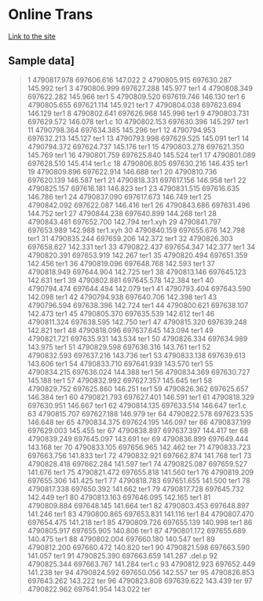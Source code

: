 # Online Trans
[Link to the site](https://bgstrans.online/)

## Sample data]

> 1	4790817.978	697606.616	147.022	
2	4790805.915	697630.287	145.992	ter1
3	4790806.999	697627.288	145.977	ter1
4	4790808.349	697622.282	145.966	ter1
5	4790809.520	697619.746	146.130	ter1
6	4790805.655	697621.114	145.921	ter1
7	4790804.038	697623.694	146.129	ter1
8	4790802.641	697626.968	145.996	ter1
9	4790803.731	697629.572	146.078	ter1.c
10	4790802.153	697630.396	145.297	ter1
11	4790798.364	697634.385	145.296	ter1
12	4790794.953	697632.213	145.127	ter1
13	4790793.998	697629.525	145.091	ter1
14	4790794.372	697624.737	145.176	ter1
15	4790803.278	697621.350	145.769	ter1
16	4790801.759	697625.840	145.524	ter1
17	4790801.089	697628.510	145.414	ter1.c
18	4790806.805	697630.216	146.435	ter1
19	4790809.896	697622.914	146.688	ter1
20	4790810.736	697620.139	146.587	ter1
21	4790818.331	697617.156	146.958	ter1
22	4790825.157	697616.181	146.823	ter1
23	4790831.515	697616.635	146.786	ter1
24	4790837.090	697617.673	146.749	ter1
25	4790842.092	697622.087	146.416	ter1
26	4790843.686	697631.496	144.752	ter1
27	4790844.238	697640.899	144.268	ter1
28	4790843.481	697652.700	142.794	ter1.xyh
29	4790841.797	697653.989	142.988	ter1.xyh
30	4790840.159	697655.676	142.798	ter1
31	4790835.244	697659.206	142.372	ter1
32	4790826.303	697658.627	142.331	ter1
33	4790822.437	697654.347	142.377	ter1
34	4790820.391	697653.919	142.267	ter1
35	4790820.494	697651.359	142.456	ter1
36	4790819.096	697648.768	142.593	ter1
37	4790818.949	697644.904	142.725	ter1
38	4790813.146	697645.123	142.631	ter1
39	4790802.881	697645.578	142.384	ter1
40	4790794.474	697644.494	142.079	ter1
41	4790793.404	697643.590	142.098	ter1
42	4790794.938	697640.706	142.398	ter1
43	4790796.594	697638.396	142.724	ter1
44	4790800.621	697638.107	142.473	ter1
45	4790805.370	697635.539	142.612	ter1
46	4790811.324	697638.595	142.750	ter1
47	4790815.320	697639.248	142.821	ter1
48	4790818.096	697637.645	143.094	ter1
49	4790821.721	697635.931	143.534	ter1
50	4790826.334	697634.989	143.975	ter1
51	4790829.598	697636.316	143.761	ter1
52	4790832.593	697637.216	143.736	ter1
53	4790833.138	697639.613	143.606	ter1
54	4790833.710	697641.939	143.570	ter1
55	4790834.215	697636.024	144.388	ter1
56	4790834.369	697630.727	145.188	ter1
57	4790832.992	697627.357	145.645	ter1
58	4790829.752	697625.860	146.251	ter1
59	4790826.362	697625.657	146.384	ter1
60	4790821.793	697627.401	146.591	ter1
61	4790818.329	697630.951	146.667	ter1
62	4790814.135	697633.514	146.647	ter1.c
63	4790815.707	697627.188	146.979	ter
64	4790822.578	697623.535	146.648	ter
65	4790834.375	697624.195	146.097	ter
66	4790837.199	697629.003	145.455	ter
67	4790838.897	697637.397	144.417	ter
68	4790839.249	697645.097	143.691	ter
69	4790836.899	697649.444	143.168	ter
70	4790833.105	697656.965	142.462	ter
71	4790833.723	697663.756	141.833	ter1
72	4790832.921	697662.874	141.768	ter1
73	4790828.418	697662.284	141.597	ter1
74	4790825.087	697659.527	141.676	ter1
75	4790821.472	697655.818	141.560	ter1
76	4790819.209	697655.306	141.425	ter1
77	4790818.783	697651.655	141.500	ter1
78	4790817.338	697650.392	141.662	ter1
79	4790817.728	697645.732	142.449	ter1
80	4790813.163	697646.095	142.165	ter1
81	4790809.884	697648.145	141.664	ter1
82	4790803.453	697648.897	141.246	ter1
83	4790800.865	697653.831	141.116	ter1
84	4790807.470	697654.475	141.218	ter1
85	4790809.726	697655.139	140.998	ter1
86	4790805.917	697655.905	140.806	ter1
87	4790801.172	697655.689	140.475	ter1
88	4790802.004	697660.180	140.547	ter1
89	4790812.200	697660.472	140.820	ter1
90	4790821.598	697663.590	141.057	ter1
91	4790825.390	697663.659	141.287	.del.p
92	4790825.344	697663.767	141.284	ter1.c
93	4790812.923	697652.449	141.238	ter
94	4790824.592	697650.056	142.557	ter
95	4790826.853	697643.262	143.222	ter
96	4790823.808	697639.622	143.439	ter
97	4790822.962	697641.954	143.022	ter
